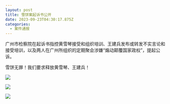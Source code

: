 ```yaml
---
layout: post
title: 雪饼案起诉书公开
date: 2023-09-23T04:30:17.875Z
categories:
  - 案件通报
---
```

广州市检察院在起诉书指控黄雪琴接受和组织培训、王建兵发布或转发不实言论和接受培训，以及两人在广州所组织的定期聚会涉嫌“煽动颠覆国家政权”，提起公诉。

雪饼无罪！我们要求释放黄雪琴、王建兵！

![](https://i.imgur.com/pmJRBDw.png)

![](https://i.imgur.com/LoBWB0x.png)

![](https://i.imgur.com/dAo3uKN.png)